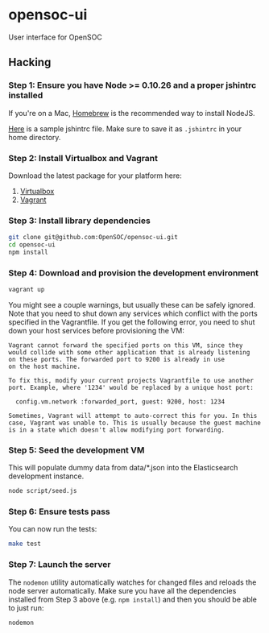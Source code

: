 opensoc-ui
==========

User interface for OpenSOC

## Hacking

### Step 1: Ensure you have Node >= 0.10.26 and a proper jshintrc installed

If you're on a Mac, [Homebrew](http://brew.sh) is the recommended way to install NodeJS.

[Here](.jshintrc) is a sample jshintrc file. Make sure to save it as ```.jshintrc``` in your home directory.

### Step 2: Install Virtualbox and Vagrant

Download the latest package for your platform here:

1. [Virtualbox](https://www.virtualbox.org/wiki/Downloads)
2. [Vagrant](https://www.vagrantup.com/downloads.html)

### Step 3: Install library dependencies

```bash
git clone git@github.com:OpenSOC/opensoc-ui.git
cd opensoc-ui
npm install
```

### Step 4: Download and provision the development environment

```bash
vagrant up
```

You might see a couple warnings, but usually these can be safely ignored. Note that you need to shut down any services which conflict with the ports specified in the Vagrantfile. If you get the following error, you need to shut down your host services before provisioning the VM:

```
Vagrant cannot forward the specified ports on this VM, since they
would collide with some other application that is already listening
on these ports. The forwarded port to 9200 is already in use
on the host machine.

To fix this, modify your current projects Vagrantfile to use another
port. Example, where '1234' would be replaced by a unique host port:

  config.vm.network :forwarded_port, guest: 9200, host: 1234

Sometimes, Vagrant will attempt to auto-correct this for you. In this
case, Vagrant was unable to. This is usually because the guest machine
is in a state which doesn't allow modifying port forwarding.
```

###  Step 5: Seed the development VM

This will populate dummy data from data/*.json into the Elasticsearch development instance.

```bash
node script/seed.js
```

### Step 6: Ensure tests pass

You can now run the tests:

```bash
make test
```

### Step 7: Launch the server

The ```nodemon``` utility automatically watches for changed files and reloads the node server automatically. Make sure you have all the dependencies installed from Step 3 above (e.g. ```npm install```) and then you should be able to just run:

```bash
nodemon
```
